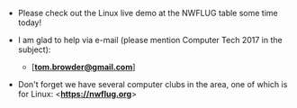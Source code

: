 - Please check out the Linux live demo at the NWFLUG table
  some time today!

- I am glad to help via e-mail (please mention Computer Tech 2017 in
  the subject):

	- [**tom.browder@gmail.com**]

- Don't forget we have several computer clubs in the area, one of which is
  for Linux: <**<https://nwflug.org>**>
